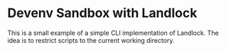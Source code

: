 # Devenv Sandbox with Landlock

This is a small example of a simple CLI implementation of Landlock. The idea is to restrict scripts to the current working directory.
